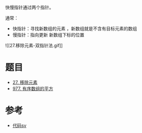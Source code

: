 快慢指针通过两个指针。

通常：
- 快指针：寻找新数组的元素 ，新数组就是不含有目标元素的数组
- 慢指针：指向更新 新数组下标的位置

![[27.移除元素-双指针法.gif]]


# 题目

- [27. 移除元素](https://leetcode.cn/problems/remove-element/)
- [977. 有序数组的平方](https://leetcode.cn/problems/squares-of-a-sorted-array/)

# 参考

- [代码sv](https://programmercarl.com/0027.%E7%A7%BB%E9%99%A4%E5%85%83%E7%B4%A0.html#%E7%AE%97%E6%B3%95%E5%85%AC%E5%BC%80%E8%AF%BE)